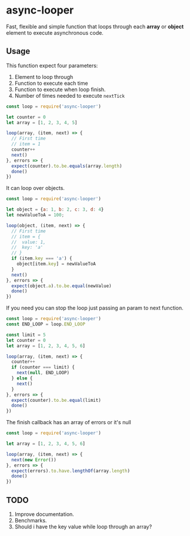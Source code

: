 # async-looper

Fast, flexible and simple function that loops through 
each **array** or **object** element to execute 
asynchronous code.

## Usage

This function expect four parameters:
1. Element to loop through
2. Function to execute each time
3. Function to execute when loop finish.
4. Number of times needed to execute `nextTick`  

```javascript 1.8
const loop = require('async-looper')

let counter = 0
let array = [1, 2, 3, 4, 5]

loop(array, (item, next) => {
  // First time
  // item = 1
  counter++
  next()
}, errors => {
  expect(counter).to.be.equals(array.length)
  done()
})
```

It can loop over objects.

```javascript 1.8
const loop = require('async-looper')

let object = {a: 1, b: 2, c: 3, d: 4}
let newValueToA = 100;

loop(object, (item, next) => {
  // First time
  // item = {
  //  value: 1,
  //  key: 'a'
  // }
  if (item.key === 'a') {
    object[item.key] = newValueToA
  }
  next()
}, errors => {
  expect(object.a).to.be.equal(newValue)
  done()
})
```

If you need you can stop the loop just passing
an param to next function.

```javascript 1.8
const loop = require('async-looper')
const END_LOOP = loop.END_LOOP

const limit = 5
let counter = 0
let array = [1, 2, 3, 4, 5, 6]

loop(array, (item, next) => {
  counter++
  if (counter === limit) {
    next(null, END_LOOP)
  } else {
    next()
  }
}, errors => {
  expect(counter).to.be.equal(limit)
  done()
})
```

The finish callback has an array of errors or 
it's null

```javascript 1.8
const loop = require('async-looper')

let array = [1, 2, 3, 4, 5, 6]

loop(array, (item, next) => {
  next(new Error())
}, errors => {
  expect(errors).to.have.lengthOf(array.length)
  done()
})
```

## TODO
1. Improve documentation.
2. Benchmarks.
3. Should i have the key value while loop through 
an array?